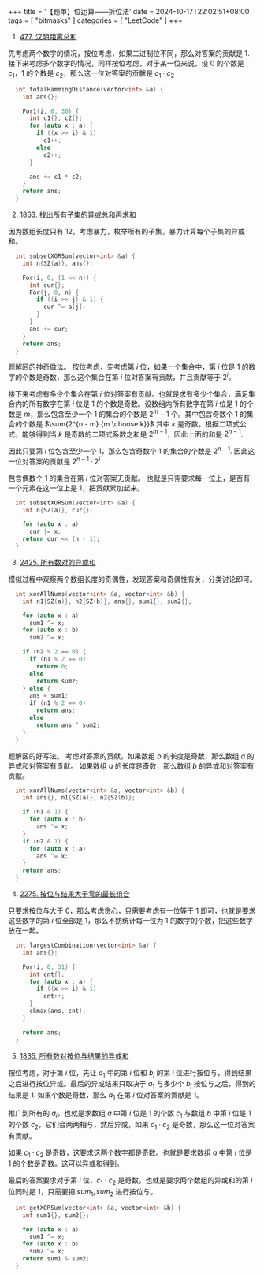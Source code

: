 +++
title = '【题单】位运算——拆位法'
date = 2024-10-17T22:02:51+08:00
tags = [ "bitmasks" ]
categories = [ "LeetCode" ]
+++

1. [477. 汉明距离总和](https://leetcode.cn/problems/total-hamming-distance/)

先考虑两个数字的情况，按位考虑，如果二进制位不同，那么对答案的贡献是 1.
接下来考虑多个数字的情况，同样按位考虑，对于某一位来说，设 0 的个数是 $c_1$，1 的个数是 $c_2$，那么这一位对答案的贡献是 $c_1 \cdot c_2$

```cpp
  int totalHammingDistance(vector<int> &a) {
    int ans{};

    For1(i, 0, 30) {
      int c1{}, c2{};
      for (auto x : a) {
        if ((x >> i) & 1)
          c1++;
        else
          c2++;
      }

      ans += c1 * c2;
    }
    return ans;
  }
```

2. [1863. 找出所有子集的异或总和再求和](https://leetcode.cn/problems/sum-of-all-subset-xor-totals/)

因为数组长度只有 12，考虑暴力，枚举所有的子集，暴力计算每个子集的异或和。

```cpp
  int subsetXORSum(vector<int> &a) {
    int n{SZ(a)}, ans{};

    For(i, 0, (1 << n)) {
      int cur{};
      For(j, 0, n) {
        if ((i >> j) & 1) {
          cur ^= a[j];
        }
      }
      ans += cur;
    }
    return ans;
  }
```

题解区的神奇做法。
按位考虑，先考虑第 $i$ 位，如果一个集合中，第 $i$ 位是 1 的数字的个数是奇数，那么这个集合在第 $i$ 位对答案有贡献，并且贡献等于 $2^i$。

接下来考虑有多少个集合在第 $i$ 位对答案有贡献。也就是求有多少个集合，满足集合内的所有数字在第 $i$ 位是 1 的个数是奇数。设数组内所有数字在第 $i$ 位是 1 的个数是 $m$，那么包含至少一个 1 的集合的个数是 $2^m - 1$ 个。其中包含奇数个 1 的集合的个数是 $\sum{2^{n - m} {m \choose k}}$ 其中 $k$ 是奇数。根据二项式公式，能够得到当 $k$ 是奇数的二项式系数之和是 $2^{m - 1}$，因此上面的和是 $2^{n - 1}$.

因此只要第 $i$ 位包含至少一个 1，那么包含奇数个 1 的集合的个数是 $2^{n - 1}$. 因此这一位对答案的贡献是 $2^{n - 1} \cdot 2^i$

包含偶数个 1 的集合在第 $i$ 位对答案无贡献。
也就是只需要求每一位上，是否有一个元素在这一位上是 1，把贡献累加起来。

```cpp
  int subsetXORSum(vector<int> &a) {
    int n{SZ(a)}, cur{};

    for (auto x : a)
      cur |= x;
    return cur << (n - 1);
  }
```

3. [2425. 所有数对的异或和](https://leetcode.cn/problems/bitwise-xor-of-all-pairings/)

模拟过程中观察两个数组长度的奇偶性，发现答案和奇偶性有关，分类讨论即可。

```cpp
  int xorAllNums(vector<int> &a, vector<int> &b) {
    int n1{SZ(a)}, n2{SZ(b)}, ans{}, sum1{}, sum2{};

    for (auto x : a)
      sum1 ^= x;
    for (auto x : b)
      sum2 ^= x;

    if (n2 % 2 == 0) {
      if (n1 % 2 == 0)
        return 0;
      else
        return sum2;
    } else {
      ans = sum1;
      if (n1 % 2 == 0)
        return ans;
      else
        return ans ^ sum2;
    }
  }
```

题解区的好写法。
考虑对答案的贡献，如果数组 $b$ 的长度是奇数，那么数组 $a$ 的异或和对答案有贡献。
如果数组 $a$ 的长度是奇数，那么数组 $b$ 的异或和对答案有贡献。

```cpp
  int xorAllNums(vector<int> &a, vector<int> &b) {
    int ans{}, n1{SZ(a)}, n2{SZ(b)};

    if (n1 & 1) {
      for (auto x : b)
        ans ^= x;
    }
    if (n2 & 1) {
      for (auto x : a)
        ans ^= x;
    }
    return ans;
  }
```

4. [2275. 按位与结果大于零的最长组合](https://leetcode.cn/problems/largest-combination-with-bitwise-and-greater-than-zero/)

只要求按位与大于 0，那么考虑贪心，只需要考虑有一位等于 1 即可，也就是要求这些数字的第 $i$ 位全部是 1，那么不妨统计每一位为 1 的数字的个数，把这些数字放在一起。

```cpp
  int largestCombination(vector<int> &a) {
    int ans{};

    For(i, 0, 31) {
      int cnt{};
      for (auto x : a) {
        if ((x >> i) & 1)
          cnt++;
      }
      ckmax(ans, cnt);
    }

    return ans;
  }
```

5. [1835. 所有数对按位与结果的异或和](https://leetcode.cn/problems/find-xor-sum-of-all-pairs-bitwise-and/)

按位考虑，对于第 $i$ 位，先让 $a_1$ 中的第 $i$ 位和 $b_j$ 的第 $i$ 位进行按位与，得到结果之后进行按位异或。最后的异或结果只取决于 $a_1$ 与多少个 $b_j$ 按位与之后，得到的结果是 1. 如果个数是奇数，那么 $a_1$ 在第 $i$ 位对答案的贡献是 1。

推广到所有的 $a_i$，也就是求数组 $a$ 中第 $i$ 位是 1 的个数 $c_1$ 与数组 $b$ 中第 $i$ 位是 1 的个数 $c_2$，它们会两两相与，然后异或，如果 $c_1 \cdot c_2$ 是奇数，那么这一位对答案有贡献。

如果 $c_1 \cdot c_2$ 是奇数，这要求这两个数字都是奇数。也就是要求数组 $a$ 中第 $i$ 位是 1 的个数是奇数。这可以异或和得到。

最后的答案要求对于第 $i$ 位，$c_1 \cdot c_2$ 是奇数，也就是要求两个数组的异或和的第 $i$ 位同时是 1，只需要把 $sum_1, sum_2$ 进行按位与。

```cpp
  int getXORSum(vector<int> &a, vector<int> &b) {
    int sum1{}, sum2{};

    for (auto x : a)
      sum1 ^= x;
    for (auto x : b)
      sum2 ^= x;
    return sum1 & sum2;
  }
```
